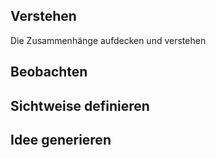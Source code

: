 ## Verstehen 
Die Zusammenhänge aufdecken und verstehen
## Beobachten 
## Sichtweise definieren 
## Idee generieren 
## 
<!--stackedit_data:
eyJoaXN0b3J5IjpbMTg4OTAyMDYyOF19
-->
